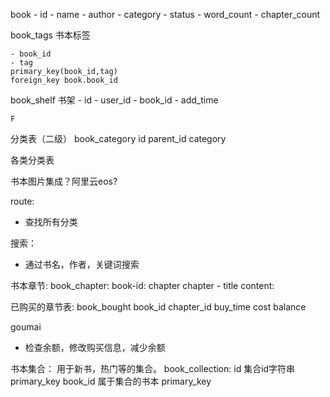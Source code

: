 book
	- id
	- name
	- author
	- category
	- status 
	- word_count
	- chapter_count

book_tags 书本标签

	- book_id
	- tag 
	primary_key(book_id,tag)
	foreign_key book.book_id


book_shelf 书架
	- id
	- user_id
	- book_id
	- add_time

	F

分类表（二级）
book_category
	id
	parent_id
	category



各类分类表



书本图片集成？阿里云eos?

route:

- 查找所有分类




搜索：
- 通过书名，作者，关键词搜索


书本章节: 
book_chapter:
book-id:
chapter
chapter - title
content: 



已购买的章节表:
book_bought
book_id chapter_id buy_time cost balance





goumai
- 检查余额，修改购买信息，减少余额


书本集合：
用于新书，热门等的集合。
book_collection:
id  集合id字符串 primary_key
book_id 属于集合的书本 primary_key
